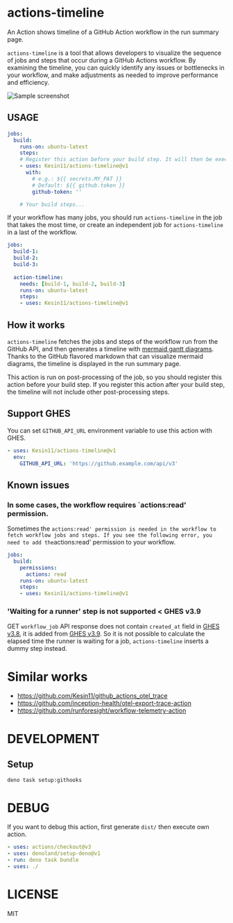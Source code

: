 # actions-timeline

An Action shows timeline of a GitHub Action workflow in the run summary page.

`actions-timeline` is a tool that allows developers to visualize the sequence of jobs and steps that occur during a GitHub Actions workflow. By examining the timeline, you can quickly identify any issues or bottlenecks in your workflow, and make adjustments as needed to improve performance and efficiency.

![Sample screenshot](https://user-images.githubusercontent.com/1324862/268660777-5ee9fffd-6ef7-4960-9632-3589cb7138e1.png)

## USAGE

```yaml
jobs:
  build:
    runs-on: ubuntu-latest
    steps:
    # Register this action before your build step. It will then be executed at the end of the job post-processing.
    - uses: Kesin11/actions-timeline@v1
      with:
        # e.g.: ${{ secrets.MY_PAT }}
        # Default: ${{ github.token }}
        github-token: ''

    # Your build steps...
```

If your workflow has many jobs, you should run `actions-timeline` in the job
that takes the most time, or create an independent job for `actions-timeline` in
a last of the workflow.

```yaml
jobs:
  build-1:
  build-2:
  build-3:
  
  action-timeline:
    needs: [build-1, build-2, build-3]
    runs-on: ubuntu-latest
    steps:
    - uses: Kesin11/actions-timeline@v1
```

## How it works

`actions-timeline` fetches the jobs and steps of the workflow run from the GitHub API, and then generates a timeline with [mermaid gantt diagrams](https://mermaid.js.org/syntax/gantt.html). Thanks to the GitHub flavored markdown that can visualize mermaid diagrams, the timeline is displayed in the run summary page.

This action is run on post-processing of the job, so you should register this action before your build step. If you register this action after your build step, the timeline will not include other post-processing steps.

## Support GHES

You can set `GITHUB_API_URL` environment variable to use this action with GHES.

```yaml
- uses: Kesin11/actions-timeline@v1
  env:
    GITHUB_API_URL: 'https://github.example.com/api/v3'
```

## Known issues

### In some cases, the workflow requires `actions:read' permission.

Sometimes the `actions:read' permission is needed in the workflow to fetch workflow jobs and steps. If you see the following error, you need to add the`actions:read' permission to your workflow.

```yaml
jobs:
  build:
    permissions:
      actions: read
    runs-on: ubuntu-latest
    steps:
    - uses: Kesin11/actions-timeline@v1
```

### 'Waiting for a runner' step is not supported < GHES v3.9

GET `workflow_job` API response does not contain `created_at` field in [GHES v3.8](https://docs.github.com/en/enterprise-server@3.8/rest/actions/workflow-jobs#get-a-job-for-a-workflow-run), it is added from [GHES v3.9](https://docs.github.com/en/enterprise-server@3.9/rest/actions/workflow-jobs?apiVersion=2022-11-28). So it is not possible to calculate the elapsed time the runner is waiting for a job, `actions-timeline` inserts a dummy step instead.

# Similar works

- https://github.com/Kesin11/github_actions_otel_trace
- https://github.com/inception-health/otel-export-trace-action
- https://github.com/runforesight/workflow-telemetry-action

# DEVELOPMENT

## Setup

```
deno task setup:githooks
```

# DEBUG

If you want to debug this action, first generate `dist/` then execute own
action.

```yaml
- uses: actions/checkout@v3
- uses: denoland/setup-deno@v1
- run: deno task bundle
- uses: ./
```

# LICENSE

MIT
